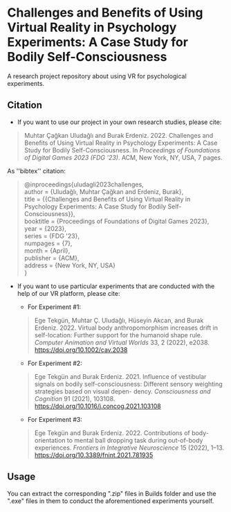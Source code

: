 # Challenges and Benefits of Using Virtual Reality in Psychology Experiments: A Case Study for Bodily Self-Consciousness
A research project repository about using VR for psychological experiments.
  

## Citation

- If you want to use our project in your own research studies, please cite:

> Muhtar Çağkan Uludağlı and Burak Erdeniz. 2022. Challenges and Benefits of Using Virtual Reality in Psychology Experiments: A Case Study for Bodily Self-Consciousness. In *Proceedings of Foundations of Digital Games 2023 (FDG '23)*. ACM, New York, NY, USA, 7 pages. 

<!-- (https://doi.org/XXXXXXX.XXXXXXX) -->

As ''bibtex'' citation:

> @inproceedings{uludagli2023challenges,  
>    author       = {Uludağlı, Muhtar Çağkan and Erdeniz, Burak},  
>    title        = {{Challenges and Benefits of Using Virtual Reality in Psychology Experiments: A Case Study for Bodily Self-Consciousness}},  
>    booktitle    = {Proceedings of Foundations of Digital Games 2023},  
>    year         = {2023},  
>    series       = {FDG '23},  
>    numpages     = {7},  
>    month        = {April},  
>    publisher    = {ACM},  
>    address      = {New York, NY, USA}  
>}
  
- If you want to use particular experiments that are conducted with the help of our VR platform, please cite:

  * For Experiment #1:

  > Ege Tekgün, Muhtar Ç. Uludağlı, Hüseyin Akcan, and Burak Erdeniz. 2022. Virtual body anthropomorphism increases drift in self-location: Further support for the humanoid shape rule. *Computer Animation and Virtual Worlds* 33, 2 (2022), e2038. https://doi.org/10.1002/cav.2038

  * For Experiment #2:

  > Ege Tekgün and Burak Erdeniz. 2021. Influence of vestibular signals on bodily self-consciousness: Different sensory weighting strategies based on visual depen- dency. *Consciousness and Cognition* 91 (2021), 103108. https://doi.org/10.1016/j.concog.2021.103108

  * For Experiment #3:

  > Ege Tekgün and Burak Erdeniz. 2022. Contributions of body-orientation to mental ball dropping task during out-of-body experiences. *Frontiers in Integrative Neuroscience* 15 (2022), 1–13. https://doi.org/10.3389/fnint.2021.781935

## Usage

You can extract the corresponding ".zip" files in Builds folder and use the ".exe" files in them to conduct the aforementioned experiments yourself.
